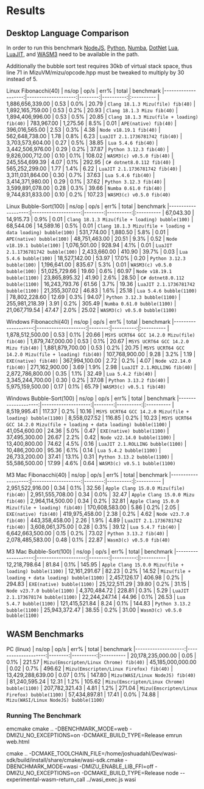 # Results

## Desktop Language Comparison

In order to run this benchmark [NodeJS](https://nodejs.org), [Python](https://www.python.org/), [Numba](https://github.com/numba/numba), [DotNet](https://dotnet.microsoft.com/en-us/) [Lua](https://www.lua.org/), [LuaJIT](https://luajit.org/), and [WASM3](https://github.com/wasm3/wasm3) need to be available in the path.

Additionally the bubble sort test requires 30kb of virtual stack space, thus line 71 in MizuVM/mizu/opcode.hpp must be tweaked to multiply by 30 instead of 5.

Linux Fibonacchi(40)
|               ns/op |                op/s |    err% |     total | benchmark
|--------------------:|--------------------:|--------:|----------:|:----------
|    1,886,656,339.00 |                0.53 |    0.0% |     20.79 | `Clang 18.1.3 Mizu(file) fib(40)`
|    1,892,165,759.00 |                0.53 |    0.2% |     20.93 | `Clang 18.1.3 Mizu fib(40)`
|    1,894,406,996.00 |                0.53 |    0.5% |     20.85 | `Clang 18.1.3 Mizu(file + loading) fib(40)`
|          783,967.00 |            1,275.56 |    8.5% |      0.01 | `APE(native) fib(40)`
|      396,016,565.00 |                2.53 |    0.3% |      4.38 | `Node v18.19.1 fib(40)`
|      562,648,738.00 |                1.78 |    0.8% |      6.23 | `LuaJIT 2.1.1736781742 fib(40)`
|    3,703,573,604.00 |                0.27 |    0.5% |     38.85 | `Lua 5.4.6 fib(40)`
|    3,442,506,976.00 |                0.29 |    0.2% |     37.87 | `Python 3.12.3 fib(40)`
|    9,826,000,712.00 |                0.10 |    0.1% |    108.02 | `WASM3(c) v0.5.0 fib(40)`
|      245,554,699.39 |                4.07 |    0.1% |    292.95 | `C# dotnet8.0.112 fib(40)`
|      565,252,299.00 |                1.77 |    1.4% |      6.22 | `LuaJIT 2.1.1736781742 fib(40)`
|    3,311,031,864.00 |                0.30 |    0.7% |     37.63 | `Lua 5.4.6 fib(40)`
|    3,414,371,980.00 |                0.29 |    0.1% |     37.62 | `Python 3.12.3 fib(40)`
|    3,599,891,078.00 |                0.28 |    0.3% |     39.66 | `Numba 0.61.0 fib(40)`
|    9,744,831,833.00 |                0.10 |    0.2% |    107.23 | `WASM3(c) v0.5.0 fib(40)`

Linux Bubble-Sort(100)
|               ns/op |                op/s |    err% |     total | benchmark
|--------------------:|--------------------:|--------:|----------:|:----------
|           67,043.30 |           14,915.73 |    0.9% |      0.01 | `Clang 18.1.3 Mizu(file + loading) bubble(100)`
|           68,544.06 |           14,589.16 |    0.5% |      0.01 | `Clang 18.1.3 Mizu(file + loading + data loading) bubble(100)`
|          531,774.00 |            1,880.50 |    5.8% |      0.01 | `APE(native) bubble(100)`
|       48,751,463.00 |               20.51 |    9.3% |      0.52 | `Node v18.19.1 bubble(100)`
|        1,076,501.00 |              928.94 |    4.1% |      0.01 | `LuaJIT 2.1.1736781742 bubble(100)`
|        2,433,660.00 |              410.90 |   39.7% |      0.03 | `Lua 5.4.6 bubble(100)`
|       18,527,142.00 |               53.97 |   17.0% |      0.20 | `Python 3.12.3 bubble(100)`
|        1,196,641.00 |              835.67 |    5.3% |      0.01 | `WASM3(c) v0.5.0 bubble(100)`
|       51,025,729.66 |               19.60 |    0.6% |     60.97 | `Node v18.19.1 bubble(1100)`
|       23,865,895.32 |               41.90 |    2.6% |     28.50 | `C# dotnet8.0.112 bubble(1100)`
|       16,243,793.76 |               61.56 |    3.7% |     19.36 | `LuaJIT 2.1.1736781742 bubble(1100)`
|       21,355,307.02 |               46.83 |    1.6% |     25.18 | `Lua 5.4.6 bubble(1100)`
|       78,802,228.60 |               12.69 |    0.3% |     94.07 | `Python 3.12.3 bubble(1100)`
|      255,981,218.39 |                3.91 |    0.2% |    305.49 | `Numba 0.61.0 bubble(1100)`
|       21,067,719.54 |               47.47 |    2.0% |     25.02 | `WASM3(c) v0.5.0 bubble(1100)`



Windows Fibonacchi(40)
|               ns/op |                op/s |    err% |     total | benchmark
|--------------------:|--------------------:|--------:|----------:|:----------
|    1,878,512,500.00 |                0.53 |    0.1% |     20.66 | `MSYS UCRT64 GCC 14.2.0 Mizu(file) fib(40)`
|    1,879,747,000.00 |                0.53 |    0.1% |     20.67 | `MSYS UCRT64 GCC 14.2.0 Mizu fib(40)`
|    1,881,879,700.00 |                0.53 |    0.2% |     20.75 | `MSYS UCRT64 GCC 14.2.0 Mizu(file + loading) fib(40)`
|      107,768,900.00 |                9.28 |    3.2% |      1.19 | `EXE(native) fib(40)`
|      367,994,100.00 |                2.72 |    0.2% |      4.07 | `Node v22.14.0 fib(40)`
|      271,162,900.00 |                3.69 |    1.9% |      2.98 | `LuaJIT 2.1.ROLLING fib(40)`
|    2,872,786,800.00 |                0.35 |    1.1% |     32.49 | `Lua 5.4.2 fib(40)`
|    3,345,244,700.00 |                0.30 |    0.2% |     37.08 | `Python 3.13.2 fib(40)`
|    5,975,159,500.00 |                0.17 |    0.1% |     65.79 | `WASM3(c) v0.5.1 fib(40)`

Windows Bubble-Sort(100)
|               ns/op |                op/s |    err% |     total | benchmark
|--------------------:|--------------------:|--------:|----------:|:----------
|        8,519,995.41 |              117.37 |    0.2% |     10.16 | `MSYS UCRT64 GCC 14.2.0 Mizu(file + loading) bubble(1100)`
|        8,558,027.52 |              116.85 |    0.2% |     10.23 | `MSYS UCRT64 GCC 14.2.0 Mizu(file + loading + data loading) bubble(1100)`
|       41,054,600.00 |               24.36 |    5.0% |      0.47 | `EXE(native) bubble(1100)`
|       37,495,300.00 |               26.67 |    2.2% |      0.42 | `Node v22.14.0 bubble(1100)`
|       13,400,800.00 |               74.62 |    4.5% |      0.16 | `LuaJIT 2.1.ROLLING bubble(1100)`
|       10,486,200.00 |               95.36 |    6.1% |      0.14 | `Lua 5.4.2 bubble(1100)`
|       26,733,200.00 |               37.41 |   13.1% |      0.31 | `Python 3.13.2 bubble(1100)`
|       55,586,500.00 |               17.99 |    4.6% |      0.64 | `WASM3(c) v0.5.1 bubble(1100)`



M3 Mac Fibonacchi(40)
|               ns/op |                op/s |    err% |     total | benchmark
|--------------------:|--------------------:|--------:|----------:|:----------
|    2,951,522,916.00 |                0.34 |    0.1% |     32.56 | `Apple Clang 15.0.0 Mizu(file) fib(40)`
|    2,951,555,708.00 |                0.34 |    0.0% |     32.47 | `Apple Clang 15.0.0 Mizu fib(40)`
|    2,964,114,500.00 |                0.34 |    0.2% |     32.81 | `Apple Clang 15.0.0 Mizu(file + loading) fib(40)`
|      170,608,583.00 |                5.86 |    0.2% |      2.05 | `EXE(native) fib(40)`
|      419,975,458.00 |                2.38 |    0.2% |      4.62 | `Node v23.7.0 fib(40)`
|      443,358,458.00 |                2.26 |    1.9% |      4.89 | `LuaJIT 2.1.1736781742 fib(40)`
|    3,608,061,375.00 |                0.28 |    0.3% |     39.12 | `Lua 5.4.7 fib(40)`
|    6,642,663,500.00 |                0.15 |    0.2% |     73.02 | `Python 3.13.2 fib(40)`
|    2,078,485,583.00 |                0.48 |    0.1% |     22.87 | `Wasm3(c) v0.5.0 fib(40)`

M3 Mac Bubble-Sort(100)
|               ns/op |                op/s |    err% |     total | benchmark
|--------------------:|--------------------:|--------:|----------:|:----------
|       12,218,798.64 |               81.84 |    0.1% |    145.95 | `Apple Clang 15.0.0 Mizu(file + loading) bubble(1100)`
|       12,161,291.67 |               82.23 |    0.2% |     14.52 | `Mizu(file + loading + data loading) bubble(1100)`
|        2,457,126.17 |              406.98 |    0.2% |    294.83 | `EXE(native) bubble(1100)`
|       25,122,511.29 |               39.80 |    0.2% |     31.15 | `Node v23.7.0 bubble(1100)`
|        4,370,484.72 |              228.81 |    0.3% |      5.29 | `LuaJIT 2.1.173678174 bubble(1100)`
|       22,244,247.14 |               44.96 |    0.1% |     26.53 | `Lua 5.4.7 bubble(1100)`
|      121,415,521.84 |                8.24 |    0.1% |    144.83 | `Python 3.13.2 bubble(1100)`
|       25,943,372.47 |               38.55 |    0.2% |     31.00 | `Wasm3(c) v0.5.0 bubble(1100)`


## WASM Benchmarks

PC (linux)
|               ns/op |                op/s |    err% |     total | benchmark
|--------------------:|--------------------:|--------:|----------:|:----------
|   20,178,235,000.00 |                0.05 |    0.1% |    221.57 | `Mizu(Emscripten/Linux Chrome) fib(40)`
|   45,185,000,000.00 |                0.02 |    0.7% |    496.62 | `Mizu(Emscripten/Linux Firefox) fib(40)`
|   13,429,288,639.00 |                0.07 |    0.1% |    147.80 | `Mizu(WASI/Linux NodeJS) fib(40)`
|       81,240,595.24 |               12.31 |    1.2% |    105.62 | `Mizu(Emscripten/Linux Chrome) bubble(1100)`
|      207,782,321.43 |                4.81 |    1.2% |    271.04 | `Mizu(Emscripten/Linux Firefox) bubble(1100)`
|       57,434,897.81 |               17.41 |    0.0% |     74.88 | `Mizu(WASI/Linux NodeJS) bubble(1100)`



### Running The Benchmark

emcmake cmake .. -DBENCHMARK_MODE=web -DMIZU_NO_EXCEPTIONS=on -DCMAKE_BUILD_TYPE=Release
emrun web.html

cmake .. -DCMAKE_TOOLCHAIN_FILE=/home/joshuadahl/Dev/wasi-sdk/build/install/share/cmake/wasi-sdk.cmake -DBENCHMARK_MODE=wasi -DMIZU_ENABLE_LIB_FFI=off -DMIZU_NO_EXCEPTIONS=on -DCMAKE_BUILD_TYPE=Release
node --experimental-wasm-return_call ../wasi_exec.js wasi
